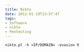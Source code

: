 ```yaml
---
title: Nikto
date: 2012-01-19T13:57:47
tags: 
- Software
- nikto
- Pentesting
---
```


    nikto.pl -h <IP/DOMAIN> -evasion 9